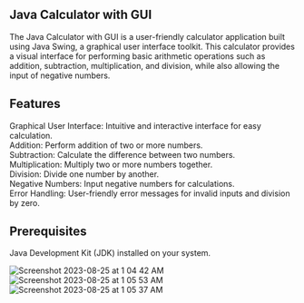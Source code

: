 ## Java Calculator with GUI

The Java Calculator with GUI is a user-friendly calculator application built using Java Swing, a graphical user interface toolkit. This calculator provides a visual interface for performing basic arithmetic operations such as addition, subtraction, multiplication, and division, while also allowing the input of negative numbers.

## Features
Graphical User Interface: Intuitive and interactive interface for easy calculation.  <br>
Addition: Perform addition of two or more numbers.  <br>
Subtraction: Calculate the difference between two numbers. <br>
Multiplication: Multiply two or more numbers together. <br>
Division: Divide one number by another. <br> 
Negative Numbers: Input negative numbers for calculations. <br>
Error Handling: User-friendly error messages for invalid inputs and division by zero.  <br>

## Prerequisites
Java Development Kit (JDK) installed on your system.


![Screenshot 2023-08-25 at 1 04 42 AM](https://github.com/SabaDzotsenidze/basic-calculator/assets/138164412/efb32341-54b0-4f56-a57d-fe882355751f)
![Screenshot 2023-08-25 at 1 05 53 AM](https://github.com/SabaDzotsenidze/basic-calculator/assets/138164412/1304ff42-c4b9-4f6f-9e24-f0762e09bba6)
![Screenshot 2023-08-25 at 1 05 37 AM](https://github.com/SabaDzotsenidze/basic-calculator/assets/138164412/88532bba-c430-4e8f-8e58-97a29d9f3506)

